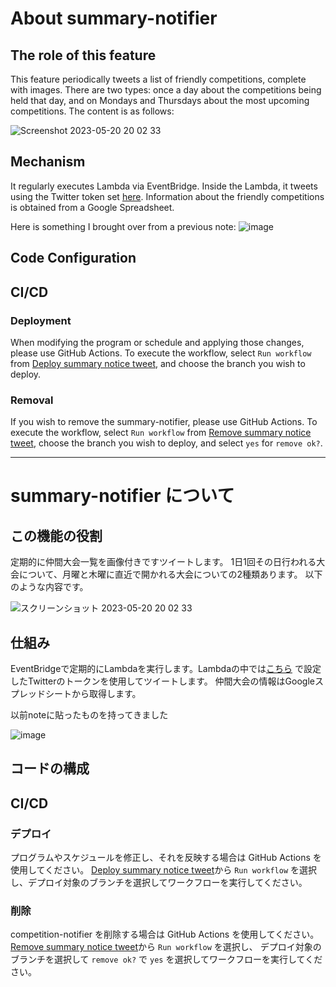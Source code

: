 # About summary-notifier

## The role of this feature
This feature periodically tweets a list of friendly competitions, complete with images. There are two types: once a day about the competitions being held that day, and on Mondays and Thursdays about the most upcoming competitions. The content is as follows:

![Screenshot 2023-05-20 20 02 33](https://github.com/kobarasukimaro/auto-pokemon-friendly-competition-notifier/assets/17419944/b6b338e1-f682-4fce-ad98-be543aa9bde6)

## Mechanism
It regularly executes Lambda via EventBridge. Inside the Lambda, it tweets using the Twitter token set [here](https://github.com/kobarasukimaro/auto-pokemon-friendly-competition-notifier/blob/main/common-resources/README.md#register-with-the-parameter-store). Information about the friendly competitions is obtained from a Google Spreadsheet.

Here is something I brought over from a previous note:
![image](https://github.com/kobarasukimaro/auto-pokemon-friendly-competition-notifier/assets/17419944/67654962-0537-4dfd-8c56-9c0447fe2285)

## Code Configuration

## CI/CD
### Deployment
When modifying the program or schedule and applying those changes, please use GitHub Actions.
To execute the workflow, select `Run workflow` from [Deploy summary notice tweet](https://github.com/kobarasukimaro/auto-pokemon-friendly-competition-notifier/actions/workflows/deploy_summary_notice_tweet.yml), and choose the branch you wish to deploy.

### Removal
If you wish to remove the summary-notifier, please use GitHub Actions.
To execute the workflow, select `Run workflow` from [Remove summary notice tweet](https://github.com/kobarasukimaro/auto-pokemon-friendly-competition-notifier/actions/workflows/remove_summary_notice_tweet.yml), choose the branch you wish to deploy, and select `yes` for `remove ok?`.


---

# summary-notifier について

## この機能の役割
定期的に仲間大会一覧を画像付きですツイートします。
1日1回その日行われる大会について、月曜と木曜に直近で開かれる大会についての2種類あります。
以下のような内容です。

![スクリーンショット 2023-05-20 20 02 33](https://github.com/kobarasukimaro/auto-pokemon-friendly-competition-notifier/assets/17419944/b6b338e1-f682-4fce-ad98-be543aa9bde6)




## 仕組み
EventBridgeで定期的にLambdaを実行します。Lambdaの中では[こちら](https://github.com/kobarasukimaro/auto-pokemon-friendly-competition-notifier/blob/main/common-resources/README.md#register-with-the-parameter-store) で設定したTwitterのトークンを使用してツイートします。
仲間大会の情報はGoogleスプレッドシートから取得します。

以前noteに貼ったものを持ってきました

![image](https://github.com/kobarasukimaro/auto-pokemon-friendly-competition-notifier/assets/17419944/67654962-0537-4dfd-8c56-9c0447fe2285)


## コードの構成

## CI/CD
### デプロイ
プログラムやスケジュールを修正し、それを反映する場合は GitHub Actions を使用してください。
[Deploy summary notice tweet](https://github.com/kobarasukimaro/auto-pokemon-friendly-competition-notifier/actions/workflows/deploy_summary_notice_tweet.yml)から `Run workflow` を選択し、デプロイ対象のブランチを選択してワークフローを実行してください。

### 削除
competition-notifier を削除する場合は GitHub Actions を使用してください。
[Remove summary notice tweet](https://github.com/kobarasukimaro/auto-pokemon-friendly-competition-notifier/actions/workflows/remove_summary_notice_tweet.yml)から `Run workflow` を選択し、 デプロイ対象のブランチを選択して `remove ok?` で `yes` を選択してワークフローを実行してください。
